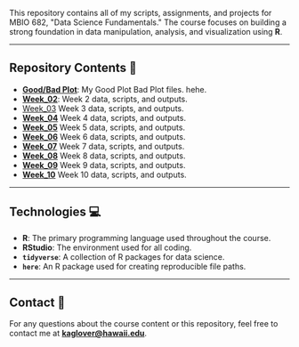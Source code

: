 This repository contains all of my scripts, assignments, and projects for MBIO 682, "Data Science Fundamentals." The course focuses on building a strong foundation in data manipulation, analysis, and visualization using **R**.

---

## Repository Contents 📂

* **[Good/Bad Plot](https://github.com/OCN-682-UH/Glover/tree/main/GoodplotBadplot)**: My Good Plot Bad Plot files. hehe.
* **[Week_02](https://github.com/OCN-682-UH/Glover/tree/main/Week_02)**: Week 2 data, scripts, and outputs.
*  [Week_03](https://github.com/OCN-682-UH/Glover/tree/main/Week%20_03) Week 3 data, scripts, and outputs.
*  **[Week_04](https://github.com/OCN-682-UH/Glover/tree/main/Week_04)** Week 4 data, scripts, and outputs.
*  **[Week_05](https://github.com/OCN-682-UH/Glover/tree/main/Week_05)** Week 5 data, scripts, and outputs.
*  **[Week_06](https://github.com/OCN-682-UH/Glover/tree/main/Week_06)** Week 6 data, scripts, and outputs.
*  **[Week_07](https://github.com/OCN-682-UH/Glover/tree/main/Week_07)** Week 7 data, scripts, and outputs.
*  **[Week_08](https://github.com/OCN-682-UH/Glover/tree/main/Week_08)** Week 8 data, scripts, and outputs.
*  **[Week_09](https://github.com/OCN-682-UH/Glover/tree/main/Week_09)** Week 9 data, scripts, and outputs.
*  **[Week_10](https://github.com/OCN-682-UH/Glover/tree/main/Week_10)** Week 10 data, scripts, and outputs.

---

## Technologies 💻

* **R**: The primary programming language used throughout the course.
* **RStudio**: The environment used for all coding.
* **`tidyverse`**: A collection of R packages for data science.
* **`here`**: An R package used for creating reproducible file paths.

---

## Contact 📧

For any questions about the course content or this repository, feel free to contact me at **kaglover@hawaii.edu**.
